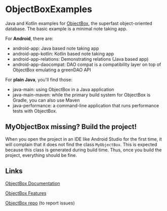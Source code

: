 # ObjectBoxExamples
Java and Kotlin examples for [ObjectBox](https://objectbox.io), the superfast object-oriented database.
The basic example is a minimal note taking app.

For **Android**, there are:

 * android-app: Java based note taking app
 * android-app-kotlin: Kotlin based note taking app
 * android-app-relations: Demonstrating relations (Java based app)
 * android-app-daocompat: DAO compat is a compatibility layer on top of ObjectBox emulating a greenDAO API

For **plain Java**, you'll find those:

 * java-main: using ObjectBox in a Java application
 * java-main-maven: while the primary build system for ObjectBox is Gradle, you can also use Maven
 * java-performance: a command-line application that runs performance tests with ObjectBox.

MyObjectBox missing? Build the project!
---------------------------------------
When you open the project in an IDE like Android Studio for the first time, it will complain that it does not find the class `MyObjectBox`.
This is expected because this class is generated during build time.
Thus, once you build the project, everything should be fine.

Links
-----
[ObjectBox Documentation](https://docs.objectbox.io)

[ObjectBox Features](https://objectbox.io/features/)

[ObjectBox repo](https://github.com/objectbox/objectbox-java) (to report issues)
